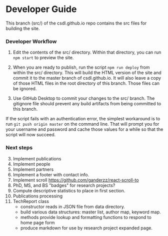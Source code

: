 # Developer Guide

This branch (src/) of the csdl.github.io repo contains the src files for building the site.

### Developer Workflow

  1. Edit the contents of the src/ directory. Within that directory, you can run `npm start` to preview the site.

  2. When you are ready to publish, run the script `npm run deploy` from within the src/ directory. This will build the HTML version of the site and commit it to the master branch of csdl.github.io.  It will also leave a copy of those HTML files in the root directory of this branch. Those files can be ignored.

  3. Use GitHub Desktop to commit your changes to the src/ branch.  The gitignore file should prevent any build artifacts from being committed to this branch.

If the script fails with an authentication error, the simplest workaround is to run `git push origin master` on the command line. That will prompt you for your username and password and cache those values for a while so that the script will now succeed.

### Next steps

  3. Implement publications
  4. Implement people
  5. Implement partners
  4. Implement a footer with contact info.
  5. Implement scroll https://github.com/ganderzz/react-scroll-to
  6. PhD, MS, and BS "badges" for research projects?
  7. Compute descriptive statistics to place in first section.
  8. Publications processing
  9. TechReport class
     - constructor reads in JSON file from data directory.
     - build various data structures: master list, author map, keyword map.
     - methods provide lookup and formatting functions to respond to home page form
     - produce markdown for use by research project expanded page.
